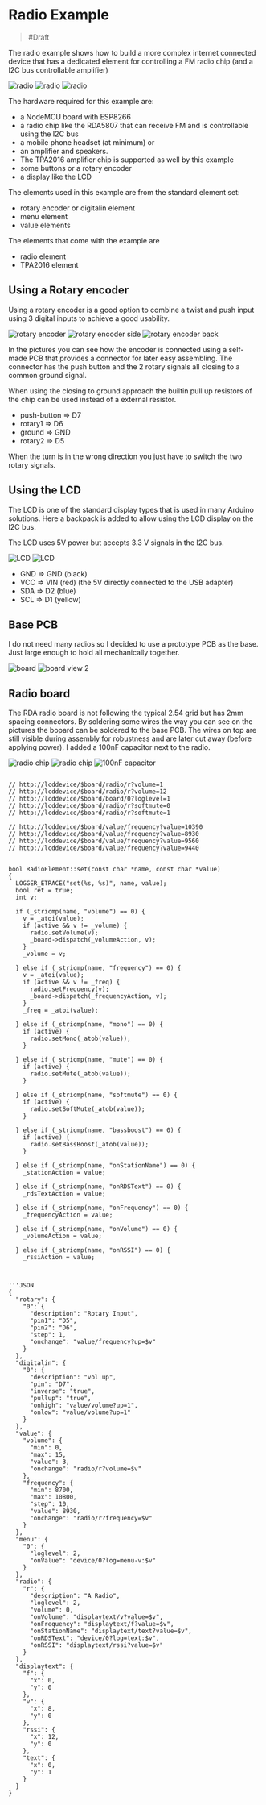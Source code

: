 # Radio Example

> #Draft

The radio example shows how to build a more complex internet connected device that has a dedicated
element for controlling a FM radio chip (and a I2C bus controllable amplifier)

![radio](examples/radio.jpg)
![radio](examples/radio2.jpg)
![radio](examples/radio3.jpg)

The hardware required for this example are:

* a NodeMCU board with ESP8266
* a radio chip like the RDA5807 that can receive FM and is controllable using the I2C bus
* a mobile phone headset (at minimum) or
* an amplifier and speakers.
* The TPA2016 amplifier chip is supported as well by this example
* some buttons or a rotary encoder
* a display like the LCD

The elements used in this example are from the standard element set:

* rotary encoder or digitalin element
* menu element
* value elements

The elements that come with the example are

* radio element
* TPA2016 element

## Using a Rotary encoder

Using a rotary encoder is a good option to combine a twist and push input using 3 digital inputs to achieve a good usability.


![rotary encoder](examples/rotary.jpg)
![rotary encoder side](examples/rotaryside.jpg)
![rotary encoder back](examples/rotaryback.jpg)

In the pictures you can see how the encoder is connected using a self-made PCB that provides a connector for later easy assembling. The connector has the push button and the 2 rotary signals all closing to a common ground signal.

When using the closing to ground approach the builtin pull up resistors of the chip can be used instead of a external resistor.

* push-button => D7
* rotary1 => D6
* ground => GND
* rotary2 => D5 

When the turn is in the wrong direction you just have to switch the two rotary signals.

## Using the LCD 

The LCD is one of the standard display types that is used in many Arduino solutions. Here a backpack is added to allow using the LCD display on the I2C bus.

The LCD uses 5V power but accepts 3.3 V signals in the I2C bus. 

![LCD](examples/lcd.jpg)
![LCD](examples/lcdback.jpg)

* GND => GND (black)
* VCC => VIN (red) (the 5V directly connected to the USB adapter) 
* SDA => D2 (blue)
* SCL => D1 (yellow)

## Base PCB

I do not need many radios so I decided to use a prototype PCB as the base. Just large enough to hold all mechanically together.

![board](examples/board.jpg)
![board view 2](examples/board2.jpg)

## Radio board

The RDA radio board is not following the typical 2.54 grid but has 2mm spacing connectors. By soldering some wires the way you can see on the pictures the bopard can be soldered to the base PCB.
The wires on top are still visible during assembly for robustness and are later cut away (before applying power).
I added a 100nF capacitor next to the radio.


![radio chip](examples/rda.jpg)
![radio chip](examples/rda2.jpg)
![100nF capacitor](examples/100nf.jpg)

```TEXT

// http://lcddevice/$board/radio/r?volume=1
// http://lcddevice/$board/radio/r?volume=12
// http://lcddevice/$board/board/0?loglevel=1
// http://lcddevice/$board/radio/r?softmute=0
// http://lcddevice/$board/radio/r?softmute=1

// http://lcddevice/$board/value/frequency?value=10390
// http://lcddevice/$board/value/frequency?value=8930
// http://lcddevice/$board/value/frequency?value=9560
// http://lcddevice/$board/value/frequency?value=9440


bool RadioElement::set(const char *name, const char *value)
{
  LOGGER_ETRACE("set(%s, %s)", name, value);
  bool ret = true;
  int v;

  if (_stricmp(name, "volume") == 0) {
    v = _atoi(value);
    if (active && v != _volume) {
      radio.setVolume(v);
      _board->dispatch(_volumeAction, v);
    }
    _volume = v;

  } else if (_stricmp(name, "frequency") == 0) {
    v = _atoi(value);
    if (active && v != _freq) {
      radio.setFrequency(v);
      _board->dispatch(_frequencyAction, v);
    }
    _freq = _atoi(value);

  } else if (_stricmp(name, "mono") == 0) {
    if (active) {
      radio.setMono(_atob(value));
    }

  } else if (_stricmp(name, "mute") == 0) {
    if (active) {
      radio.setMute(_atob(value));
    }

  } else if (_stricmp(name, "softmute") == 0) {
    if (active) {
      radio.setSoftMute(_atob(value));
    }

  } else if (_stricmp(name, "bassboost") == 0) {
    if (active) {
      radio.setBassBoost(_atob(value));
    }

  } else if (_stricmp(name, "onStationName") == 0) {
    _stationAction = value;

  } else if (_stricmp(name, "onRDSText") == 0) {
    _rdsTextAction = value;

  } else if (_stricmp(name, "onFrequency") == 0) {
    _frequencyAction = value;

  } else if (_stricmp(name, "onVolume") == 0) {
    _volumeAction = value;

  } else if (_stricmp(name, "onRSSI") == 0) {
    _rssiAction = value;



'''JSON
{
  "rotary": {
    "0": {
      "description": "Rotary Input",
      "pin1": "D5",
      "pin2": "D6",
      "step": 1,
      "onchange": "value/frequency?up=$v"
    }
  },
  "digitalin": {
    "0": {
      "description": "vol up",
      "pin": "D7",
      "inverse": "true",
      "pullup": "true",
      "onhigh": "value/volume?up=1",
      "onlow": "value/volume?up=1"
    }
  },
  "value": {
    "volume": {
      "min": 0,
      "max": 15,
      "value": 3,
      "onchange": "radio/r?volume=$v"
    },
    "frequency": {
      "min": 8700,
      "max": 10800,
      "step": 10,
      "value": 8930,
      "onchange": "radio/r?frequency=$v"
    }
  },
  "menu": {
    "0": {
      "loglevel": 2,
      "onValue": "device/0?log=menu-v:$v"
    }
  },
  "radio": {
    "r": {
      "description": "A Radio",
      "loglevel": 2,
      "volume": 0,
      "onVolume": "displaytext/v?value=$v",
      "onFrequency": "displaytext/f?value=$v",
      "onStationName": "displaytext/text?value=$v",
      "onRDSText": "device/0?log=text:$v",
      "onRSSI": "displaytext/rssi?value=$v"
    }
  },
  "displaytext": {
    "f": {
      "x": 0,
      "y": 0
    },
    "v": {
      "x": 8,
      "y": 0
    },
    "rssi": {
      "x": 12,
      "y": 0
    },
    "text": {
      "x": 0,
      "y": 1
    }
  }
}
```